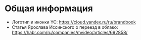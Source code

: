# Общая информация

* Логотип и иконки YC: https://cloud.yandex.ru/ru/brandbook
* Статья Ярослава Иссинского о переезд в облако: https://habr.com/ru/companies/mvideo/articles/692858/

